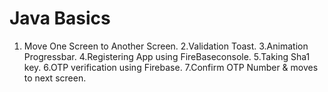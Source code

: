 # Java Basics

1. Move One Screen to Another Screen.
2.Validation Toast.
3.Animation Progressbar.
4.Registering App using FireBaseconsole.
5.Taking Sha1 key.
6.OTP verification using Firebase.
7.Confirm OTP Number & moves to next screen.
  
 
  
  
  
  
  
  
  
  
